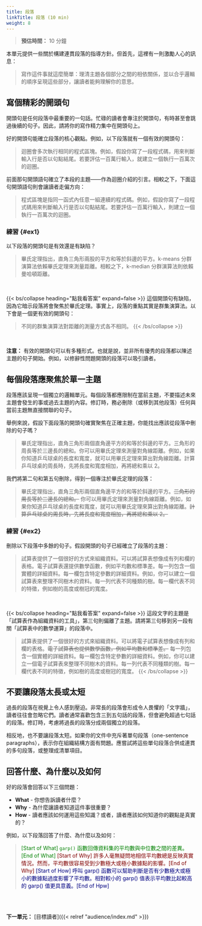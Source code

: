 ```yaml
---
title: 段落
linkTitle: 段落 (10 min)
weight: 8
---
```


> **預估時間：** 10 分鐘

本單元提供一些關於構建連貫段落的指導方針。但首先，這裡有一則激勵人心的訊息：

> 寫作這件事就這麼簡單：理清主題各個部分之間的相依關係，並以合乎邏輯的順序呈現這些部分，讓讀者能夠理解你的意思。

## 寫個精彩的開頭句

開頭句是任何段落中最重要的一句話。忙碌的讀者會專注於開頭句，有時甚至會跳過後續的句子。因此，請將你的寫作精力集中在開頭句上。

好的開頭句能確立段落的核心觀點。例如，以下段落就有一個有效的開頭句：

> 迴圈會多次執行相同的程式區塊。例如，假設你寫了一段程式碼，用來判斷輸入行是否以句點結尾。若要評估一百萬行輸入，就建立一個執行一百萬次的迴圈。

前面那句開頭語句確立了本段的主題——作為迴圈介紹的引言。相較之下，下面這句開頭語句則會讓讀者走偏方向：

> 程式區塊是指同一函式內任意一組連續的程式碼。例如，假設你寫了一段程式碼用來判斷輸入行是否以句點結尾。若要評估一百萬行輸入，則建立一個執行一百萬次的迴圈。

### 練習 {#ex1}

以下段落的開頭句是有效還是有缺陷？

> 畢氏定理指出，直角三角形兩股的平方和等於斜邊的平方。k-means 分群演算法依賴畢氏定理來測量距離。相較之下，k-median 分群演算法則依賴曼哈頓距離。

<br />

{{< bs/collapse heading="點我看答案" expand=false >}}
這個開頭句有缺陷，因為它暗示段落將會聚焦於畢氏定理。事實上，段落的重點其實是群集演算法。以下會是一個更有效的開頭句：

> 不同的群集演算法對距離的測量方式各不相同。
{{< /bs/collapse >}}

<br/>

**注意：** 有效的開頭句可以有多種形式。也就是說，並非所有優秀的段落都以陳述主題的句子開始。例如，以修辭性問題開頭的段落可以吸引讀者。

## 每個段落應聚焦於單一主題

段落應該呈現一個獨立的邏輯單元。每個段落都應限制在當前主題，不要描述未來主題會發生的事或過去主題的內容。修訂時，務必刪除（或移到其他段落）任何與當前主題無直接關聯的句子。

舉例來說，假設下面段落的開頭句確實聚焦在正確主題，你能找出應該從段落中刪除的句子嗎？

> 畢氏定理指出，直角三角形兩個直角邊平方的和等於斜邊的平方。三角形的周長等於三邊長的總和。你可以用畢氏定理來測量對角線距離。例如，如果你知道乒乓球桌的長度和寬度，就可以用畢氏定理來算出對角線距離。計算乒乓球桌的周長時，先將長度和寬度相加，再將總和乘以 2。

我們將第二句和第五句刪除，得到一個專注於畢氏定理的段落：

> 畢氏定理指出，直角三角形兩個直角邊平方的和等於斜邊的平方。~~三角形的周長等於三邊長的總和。~~ 你可以用畢氏定理來測量對角線距離。例如，如果你知道乒乓球桌的長度和寬度，就可以用畢氏定理來算出對角線距離。~~計算乒乓球桌的周長時，先將長度和寬度相加，再將總和乘以 2。~~

### 練習 {#ex2}

刪除以下段落中多餘的句子。假設開頭的句子已經確立了段落的主題：

> 試算表提供了一個很好的方式來組織資料。可以將試算表想像成有列和欄的表格。電子試算表還提供數學函數，例如平均數和標準差。每一列包含一個實體的詳細資料。每一欄包含特定參數的詳細資料。例如，你可以建立一個試算表來整理不同樹木的資料。每一列代表不同種類的樹。每一欄代表不同的特徵，例如樹的高度或樹冠的寬度。

<br />

{{< bs/collapse heading="點我看答案" expand=false >}}
這段文字的主題是「試算表作為組織資料的工具」，第三句則偏離了主題。請將第三句移到另一段有關「試算表中的數學運算」的段落中。

> 試算表提供了一個很好的方式來組織資料。可以將電子試算表想像成有列和欄的表格。~~電子試算表也提供數學函數，例如平均數和標準差。~~ 每一列包含一個實體的詳細資料。每一欄包含特定參數的詳細資料。例如，你可以建立一個電子試算表來整理不同樹木的資料。每一列代表不同種類的樹。每一欄代表不同的特徵，例如樹的高度或樹冠的寬度。
{{< /bs/collapse >}}

## 不要讓段落太長或太短

過長的段落在視覺上令人感到壓迫。非常長的段落會形成令人畏懼的「文字牆」，讀者往往會忽略它們。讀者通常喜歡包含三到五句話的段落，但會避免超過七句話的段落。修訂時，考慮將過長的段落分成兩個獨立的段落。

相反地，也不要讓段落太短。如果你的文件中充斥著單句段落（one-sentence paragraphs），表示你在組織結構方面有問題。應嘗試將這些單句段落合併成連貫的多句段落，或整理成清單項目。

## 回答什麼、為什麼以及如何

好的段落會回答以下三個問題：

* **What** - 你想告訴讀者什麼？
* **Why** - 為什麼讓讀者知道這件事很重要？
* **How** - 讀者應該如何運用這些知識？或者，讀者應該如何知道你的觀點是真實的？

例如，以下段落回答了什麼、為什麼以及如何：

> <span style="color: green;">[Start of What] `garp()` 函數回傳資料集的平均數與中位數之間的差異。[End of What]</span> <span style="color: maroon;">[Start of Why] 許多人毫無疑問地相信平均數總是反映真實情況。然而，平均數很容易受到少數極大或極小數據點的影響。[End of Why]</span> <span style="color: navy;">[Start of How] 呼叫 garp() 函數可以幫助判斷是否有少數極大或極小的數據點過度影響了平均數。相對較小的 garp() 值表示平均數比起較高的 garp() 值更具意義。[End of Hpw]</span>

<br /><br />

**下一單元：** [目標讀者]({{< relref "audience/index.md" >}})
